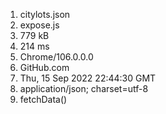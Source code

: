 1. citylots.json
2. expose.js
3. 779 kB
4. 214 ms
5. Chrome/106.0.0.0
6. GitHub.com
7. Thu, 15 Sep 2022 22:44:30 GMT
8. application/json; charset=utf-8
9. fetchData()